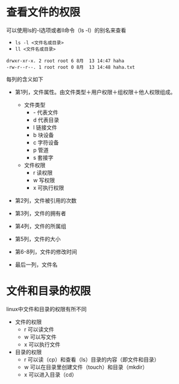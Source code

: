 # 查看文件的权限
可以使用ls的-l选项或者ll命令（ls -l）的别名来查看
- `ls -l <文件名或目录>`
- `ll <文件名或目录>`

```   
drwxr-xr-x. 2 root root 6 8月  13 14:47 haha
-rw-r--r--. 1 root root 0 8月  13 14:48 haha.txt
```
每列的含义如下
- 第1列，文件属性。由文件类型＋用户权限＋组权限＋他人权限组成。
    - 文件类型
        - \- 代表文件
        - d 代表目录
        - l 链接文件
        - b 块设备
        - c 字符设备
        - p 管道
        - s 套接字
    - 文件权限
        - r 读权限
        - w 写权限
        - x 可执行权限

- 第2列，文件被引用的次数
- 第3列，文件的拥有者
- 第4列，文件的所属组
- 第5列，文件的大小
- 第6-8列，文件的修改时间
- 最后一列，文件名


# 文件和目录的权限
linux中文件和目录的权限有所不同

- 文件的权限
    - r 可以读文件
    - w 可以写文件
    - x 可以执行文件
- 目录的权限
    - r 可以读（cp）和查看（ls）目录的内容（即文件和目录）
    - w 可以在目录里创建文件（touch）和目录（mkdir）
    - x 可以进入目录（cd）

    


